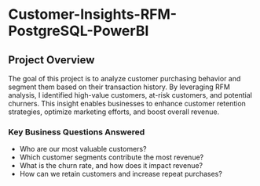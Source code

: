 # Customer-Insights-RFM-PostgreSQL-PowerBI
## Project Overview
The goal of this project is to analyze customer purchasing behavior and segment them based on their transaction history. By leveraging RFM analysis, I identified high-value customers, at-risk customers, and potential churners. This insight enables businesses to enhance customer retention strategies, optimize marketing efforts, and boost overall revenue.
### Key Business Questions Answered
 - Who are our most valuable customers?
- Which customer segments contribute the most revenue?
- What is the churn rate, and how does it impact revenue?
- How can we retain customers and increase repeat purchases?
